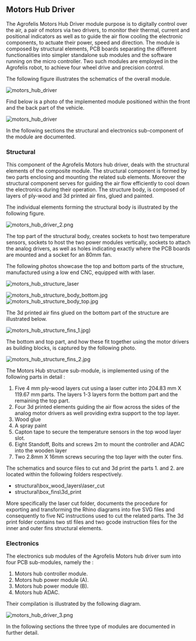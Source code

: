 ## Motors Hub Driver

The Agrofelis Motors Hub Driver module purpose is to digitally control over the air, a pair of motors via two drivers, to monitor their thermal, current and positional indicators as well as to guide the air flow cooling the electronic components, to actuate their power, speed and direction. The module is composed by structural elements, PCB boards separating the different functionalities into simpler standalone sub modules and the software running on the micro controller. Two such modules are employed in the Agrofelis robot, to achieve four wheel drive and precision control. 

The following figure illustrates the schematics of the overall module.

![motors_hub_driver](_figures/motors_hub_driver_1.png)

Find below is a photo of the implemented module positioned within the front and the back part of the vehicle.

![motors_hub_driver](_figures/motors_hub_driver_1_real.jpg)


In the following sections the structural and electronics sub-component of the module are documented.


### Structural

This component of the Agrofelis Motors hub driver, deals with the structural elements of the composite module.
The structural component is formed by two parts enclosing and mounting the related sub elements. Moreover the structural component  serves for guiding the air flow efficiently to 
cool down the electronics during their operation. The structure body, is composed of layers of ply-wood and 3d printed air fins, glued and painted.

The individual elements forming the structural body is illustrated by the following figure.

![motors_hub_driver_2.png](_figures/motors_hub_driver_2.png)

The top part of the structural body, creates sockets to host two temperature sensors, sockets to host the two power modules vertically, sockets to attach the analog drivers, as well as holes indicating exactly where the PCB boards are mounted and a socket for an 80mm fan.

The following photos showcase the top and bottom parts of the structure, manufactured using a low end CNC, equipped with with laser.

![motors_hub_structure_laser](_figures/structure_laser.jpg)

![motors_hub_structure_body_bottom.jpg](_figures/structure_body_bottom.jpg)
![motors_hub_structure_body_top.jpg](_figures/structure_body_top.jpg)

The 3d printed air fins glued on the bottom part of the structure are illustrated below.

![motors_hub_structure_fins_1.jpg)](_figures/structure_fins_1.jpg)

The bottom and top part, and how these fit together using the motor drivers as building blocks, is captured by the following photo.

![motors_hub_structure_fins_2.jpg](_figures/structure_fins_2.jpg)

The Motors Hub structure sub-module, is implemented using of the following parts in detail :

1. Five 4 mm ply-wood layers cut using a laser cutter into 204.83 mm X 119.67 mm parts. The layers 1-3 layers form the bottom part and the remaining the top part. 
2. Four 3d printed elements guiding the air flow across the sides of the analog motor drivers as well providing extra support to the top layer.
3. Wood glue
4. A spray paint
5. Capton tape to secure the temperature sensors in the top wood layer slot.
6. Eight Standoff, Bolts and screws 2m to mount the controller and ADAC into the wooden layer
7. Two 2.8mm X 16mm screws securing the top layer with the outer fins.

The schematics and source files to cut and 3d print the parts 1. and 2. are located within the following folders respectively.

- structural\box_wood_layers\laser_cut
- structural\box_fins\3d_print

More specifically the laser cut folder, documents the procedure for exporting and transforming the Rhino diagrams into five SVG files and consequently to five NC instructions used to cut the related parts. The 3d print folder contains two stl files and two gcode instruction files for the inner and outer fins structural elements.


### Electronics

The electronics sub modules of the Agrofelis Motors hub driver sum into four PCB sub-modules, namely the :

1. Motors hub controller module.
2. Motors hub power module (A).
3. Motors hub power module (B).
4. Motors hub ADAC.

Their compilation is illustrated by the following diagram.

![motors_hub_driver_3.png](_figures/motors_hub_driver_3.png)

In the following sections the three type of modules are documented in further detail.

